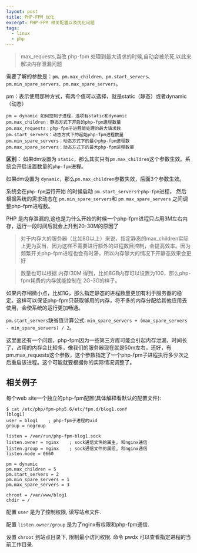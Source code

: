 ```yaml
---
layout: post
title: PHP-FPM 优化
excerpt: PHP-FPM 相关配置以及优化问题
tags:
  - linux 
  - php 
---
```


> max_requests,当改 php-fpm 处理到最大请求的时候,自动会被杀死,以此来解决内存泄漏问题

需要了解的参数是：`pm、pm.max_children、pm.start_servers、pm.min_spare_servers、pm.max_spare_servers`。


pm：表示使用那种方式，有两个值可以选择，就是static（静态）或者dynamic（动态）

```
pm = dynamic 如何控制子进程，选项有static和dynamic
pm.max_children：静态方式下开启的php-fpm进程数量
pm.max_requests：php-fpm子进程能处理的最大请求数
pm.start_servers：动态方式下的起始php-fpm进程数量
pm.min_spare_servers：动态方式下的最小php-fpm进程数
pm.max_spare_servers：动态方式下的最大php-fpm进程数量
```


**区别：**
如果dm设置为 `static`，那么其实只有`pm.max_children`这个参数生效。系统会开启设置数量的`php-fpm`进程。

如果dm设置为 `dynamic`，那么`pm.max_children`参数失效，后面3个参数生效。

系统会在`php-fpm`运行开始 的时候启动 `pm.start_servers个php-fpm`进程，
然后根据系统的需求动态在 `pm.min_spare_servers`和 `pm.max_spare_servers` 之间调整php-fpm进程数。


PHP 是内存泄漏的,这也是为什么开始的时候一个php-fpm进程只占用3M左右内存，运行一段时间后就会上升到20-30M的原因了

> 对于内存大的服务器（比如8G以上）来说，指定静态的max_children实际上更为妥当，因为这样不需要进行额外的进程数目控制，会提高效率。因为频繁开关php-fpm进程也会有时滞，所以内存够大的情况下开静态效果会更好

> 数量也可以根据 内存/30M 得到，比如8GB内存可以设置为100，那么php-fpm耗费的内存就能控制在 2G-3G的样子。

如果内存稍微小点，比如1G，那么指定静态的进程数量更加有利于服务器的稳定。这样可以保证php-fpm只获取够用的内存，将不多的内存分配给其他应用去使用，会使系统的运行更加畅通。


`pm.start_servers`缺省值计算公式: `min_spare_servers + (max_spare_servers - min_spare_servers) / 2`。

这里面还有一个问题，php-fpm因为一些第三方库可能会引起内存泄漏，时间长了，占用的内存会比较多，像我们的服务器现在就是50m左右，还好，有pm.max_requests这个参数，这个参数指定了一个php-fpm子进程执行多少次之后重启该进程。这个可能就要根据你的实际情况调整了。



相关例子
-----
每个web site一个独立的php-fpm配置(具体解释看默认的配置文件):

```
$ cat /etc/php/fpm-php5.6/etc/fpm.d/blog1.conf
[blog1]
user = blog1    ; php-fpm子进程的uid
group = nogroup

listen = /var/run/php-fpm-blog1.sock
listen.owner = nginx    ; sock通信文件的属主, 和nginx通信
listen.group = nginx    ; sock通信文件的属组, 和nginx通信
listen.mode = 0660

pm = dynamic
pm.max_children = 5
pm.start_servers = 2
pm.min_spare_servers = 1
pm.max_spare_servers = 3

chroot = /var/www/blog1
chdir = /

```

配置 `user` 是为了控制权限, 读写站点文件.

配置 `listen.owner/group` 是为了nginx有权限和php-fpm通信.

设置 `chroot` 到站点目录下, 限制最小访问权限. 命令 pwdx 可以查看指定进程的当前工作目录.